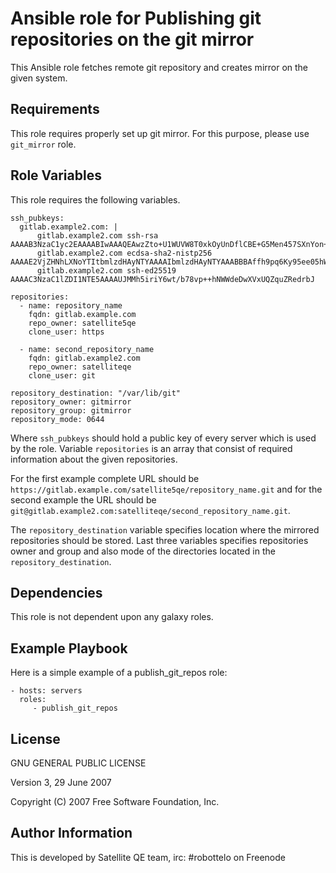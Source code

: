 Ansible role for Publishing git repositories on the git mirror
=========

This Ansible role fetches remote git repository and creates mirror on the given system.

Requirements
------------

This role requires properly set up git mirror. For this purpose, please use `git_mirror` role.

Role Variables
--------------

This role requires the following variables.

    ssh_pubkeys:
      gitlab.example2.com: |
          gitlab.example2.com ssh-rsa AAAAB3NzaC1yc2EAAAABIwAAAQEAwzZto+U1WUVW8T0xkOyUnDflCBE+G5Men457SXnYon+FY08ksiCvdw8eu7dOuTButxtkBtJ3p/C3OgOUH8wc1UrcFt0ZlaT1Ypt/JSmoUICLfihue6Golon72Ot2IK13LALI0Om+DVh3cqgEUYx/oHu6IvpWmBm2e9cNq1mxbCBu3iO6cvkX8QPYvcyT5Xljf66oCkyIvpO5Bz7j1fNuGAQ009wclNz9XjEiWqZo3UakNEnBCO5eW3vBta1+u1ZM8mBn2YVS/40IbmcVggIg3IpU5LQRI+wQjwP/FfMKo1F8sWOEkm1MJXSBXeUhoetGQIHQXdW3WgIDm0/NDE9KpQ==
          gitlab.example2.com ecdsa-sha2-nistp256 AAAAE2VjZHNhLXNoYTItbmlzdHAyNTYAAAAIbmlzdHAyNTYAAABBBAffh9pq6Ky95ee05hW7wHda57ZfL5Jg7cBjj1szZVeKmEJDkWUBTgibc54ZV2VNiwX50x5BtxiFTH5KqgOJv9o=
          gitlab.example2.com ssh-ed25519 AAAAC3NzaC1lZDI1NTE5AAAAUJMMh5iriY6wt/b78vp++hNWWdeDwXVxUQZquZRedrbJ

    repositories:
      - name: repository_name
        fqdn: gitlab.example.com
        repo_owner: satellite5qe
        clone_user: https

      - name: second_repository_name
        fqdn: gitlab.example2.com
        repo_owner: satelliteqe
        clone_user: git

    repository_destination: "/var/lib/git"
    repository_owner: gitmirror
    repository_group: gitmirror
    repository_mode: 0644

Where `ssh_pubkeys` should hold a public key of every server which is used by the role. Variable `repositories` is an array that consist of required information about the given repositories.

For the first example complete URL should be `https://gitlab.example.com/satellite5qe/repository_name.git` and for the second example the URL should be `git@gitlab.example2.com:satelliteqe/second_repository_name.git`.

The `repository_destination` variable specifies location where the mirrored repositories should be stored. Last three variables specifies repositories owner and group and also mode of the directories located in the `repository_destination`.

Dependencies
------------

This role is not dependent upon any galaxy roles.

Example Playbook
----------------

Here is a simple example of a publish_git_repos role:

    - hosts: servers
      roles:
         - publish_git_repos

License
-------

GNU GENERAL PUBLIC LICENSE

   Version 3, 29 June 2007

Copyright (C) 2007 Free Software Foundation, Inc.

Author Information
------------------

This is developed by Satellite QE team, irc: #robottelo on Freenode
